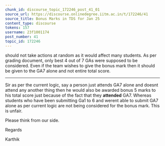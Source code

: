 ```yaml
---
chunk_id: discourse_topic_172246_post_41_01
source_url: https://discourse.onlinedegree.iitm.ac.in/t/172246/41
source_title: Bonus Marks in TDS for Jan 25
content_type: discourse
tokens: 157
username: 23f1001174
post_number: 41
topic_id: 172246
---
```


 should not take actions at random as it would affect many students. As per grading document, only best 4 out of 7 GAs were supposed to be considered. Even if the team wishes to give the bonus mark then it should be given to the GA7 alone and not entire total score.

---

Sir as per the current logic, say a person just attends GA7 alone and doesnt attend any another thing then he would also be awarded bonus 5 marks to his total score just because of the fact that they **attended** GA7. Whereas students who have been submitting Ga1 to 6 and werent able to submit GA7 alone as per current logic are not being considered for the bonus mark. This is unfair.

Please think from our side.

Regards

Karthik
